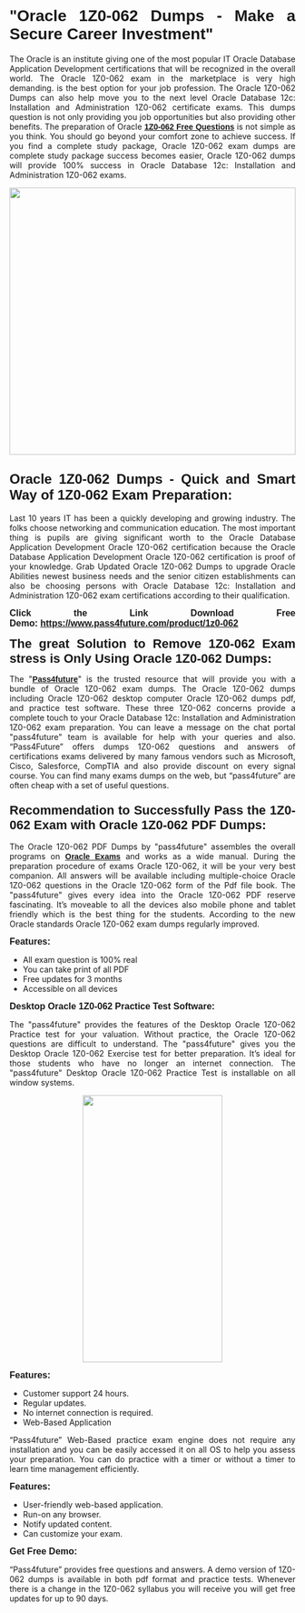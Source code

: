 
<h1 style="text-align: justify;"><span style="font-family:Tahoma,Geneva,sans-serif;"><strong>"Oracle 1Z0-062 Dumps - Make a Secure Career Investment"</strong></span></h1>

<p style="text-align: justify;">The Oracle is an institute giving one of the most popular IT Oracle Database Application Development certifications that will be recognized in the overall world. The Oracle 1Z0-062 exam in the marketplace is very high demanding. is the best option for your job profession. The Oracle 1Z0-062 Dumps can also help move you to the next level Oracle Database 12c: Installation and Administration 1Z0-062 certificate exams. This dumps question is not only providing you job opportunities but also providing other benefits. The preparation of Oracle <span style="font-family:Tahoma,Geneva,sans-serif;"><strong><a href="https://www.pass4future.com/questions/oracle/1z0-062">1Z0-062 Free Questions</a></strong></span> is not simple as you think. You should go beyond your comfort zone to achieve success. If you find a complete study package, Oracle 1Z0-062 exam dumps are complete study package success becomes easier, Oracle 1Z0-062 dumps will provide 100% success in Oracle Database 12c: Installation and Administration 1Z0-062 exams.</p>

<p style="text-align: justify;"><a href="https://www.pass4future.com/product/1z0-062"><img alt="" src="https://lh3.googleusercontent.com/pw/AM-JKLVhEO4I138wJzOepD3laGU-R1M7eT-OTYdow6pCESip26lSeaxxzS9BVWUKuzj1e3L_MoxCfVgBEvV8ODwl1LGzlZbt6HJm3NXXplPwnYiBfuYM_eQCcVVRMaAwHdsl3AhHOZS-up7mzwmd4i4EpEGq=w1112-h625-no?authuser=0" style="width: 100%; height: 470px;" /></a></p>

<h2 style="text-align: justify;"><span style="font-size:24px;"><strong><span style="font-family:Tahoma,Geneva,sans-serif;">Oracle 1Z0-062 Dumps - Quick and Smart Way of 1Z0-062 Exam Preparation:</span></strong></span></h2>

<p style="text-align: justify;">Last 10 years IT has been a quickly developing and growing industry. The folks choose networking and communication education. The most important thing is pupils are giving significant worth to the Oracle Database Application Development Oracle 1Z0-062 certification because the Oracle Database Application Development Oracle 1Z0-062 certification is proof of your knowledge. Grab Updated Oracle 1Z0-062 Dumps to upgrade Oracle Abilities newest business needs and the senior citizen establishments can also be choosing persons with Oracle Database 12c: Installation and Administration 1Z0-062 exam certifications according to their qualification.</p>

<p style="text-align: justify;"><strong><span style="font-family:Lucida Sans Unicode,Lucida Grande,sans-serif;"><span style="font-size:16px;">Click the Link Download Free Demo: <a href="https://www.pass4future.com/product/1z0-062">https://www.pass4future.com/product/1z0-062</a></span></span></strong></p>

<p style="text-align: justify;"><strong><span style="font-size:22px;"><span style="font-family:Tahoma,Geneva,sans-serif;">The great Solution to Remove 1Z0-062 Exam stress is Only Using Oracle 1Z0-062 Dumps:</span></span></strong></p>

<p style="text-align: justify;">The "<span style="font-family:Lucida Sans Unicode,Lucida Grande,sans-serif;"><a href="https://www.pass4future.com/"><strong>Pass4future</strong></a></span>" is the trusted resource that will provide you with a bundle of Oracle 1Z0-062 exam dumps. The Oracle 1Z0-062 dumps including Oracle 1Z0-062 desktop computer Oracle 1Z0-062 dumps pdf, and practice test software. These three 1Z0-062 concerns provide a complete touch to your Oracle Database 12c: Installation and Administration 1Z0-062 exam preparation. You can leave a message on the chat portal "pass4future" team is available for help with your queries and also. “Pass4Future” offers dumps 1Z0-062 questions and answers of certifications exams delivered by many famous vendors such as Microsoft, Cisco, Salesforce, CompTIA and also provide discount on every signal course. You can find many exams dumps on the web, but “pass4future” are often cheap with a set of useful questions.</p>

<h3 style="text-align: justify;"><span style="font-size:22px;"><strong><span style="font-family:Tahoma,Geneva,sans-serif;">Recommendation to Successfully Pass the 1Z0-062 Exam with Oracle 1Z0-062 PDF Dumps:</span></strong></span></h3>

<p style="text-align: justify;">The Oracle 1Z0-062 PDF Dumps by "pass4future" assembles the overall programs on <span style="font-family:Lucida Sans Unicode,Lucida Grande,sans-serif;"><strong><a href="https://www.pass4future.com/oracle">Oracle Exams</a></strong></span> and works as a wide manual. During the preparation procedure of exams Oracle 1Z0-062, it will be your very best companion. All answers will be available including multiple-choice Oracle 1Z0-062 questions in the Oracle 1Z0-062 form of the Pdf file book. The "pass4future" gives every idea into the Oracle 1Z0-062 PDF reserve fascinating. It’s moveable to all the devices also mobile phone and tablet friendly which is the best thing for the students. According to the new Oracle standards Oracle 1Z0-062 exam dumps regularly improved.</p>

<p style="text-align: justify;"><span style="font-family:Lucida Sans Unicode,Lucida Grande,sans-serif;"><span style="font-size:16px;"><strong>Features:</strong></span></span></p>

<ul>
	<li style="text-align: justify;">All exam question is 100% real</li>
	<li style="text-align: justify;">You can take print of all PDF</li>
	<li style="text-align: justify;">Free updates for 3 months </li>
	<li style="text-align: justify;">Accessible on all devices</li>
</ul>

<p style="text-align: justify;"><span style="font-family:Tahoma,Geneva,sans-serif;"><span style="font-size:16px;"><strong>Desktop Oracle 1Z0-062 Practice Test Software:</strong></span></span></p>

<p style="text-align: justify;">The "pass4future" provides the features of the Desktop Oracle 1Z0-062 Practice test for your valuation. Without practice, the Oracle 1Z0-062 questions are difficult to understand. The "pass4future" gives you the Desktop Oracle 1Z0-062 Exercise test for better preparation. It’s ideal for those students who have no longer an internet connection. The "pass4future" Desktop Oracle 1Z0-062 Practice Test is installable on all window systems.</p>

<p style="text-align: center;"><a href="https://www.pass4future.com/product/1z0-062"><img alt="" src="https://lh3.googleusercontent.com/pw/AM-JKLV3yUm3jiqqIo1xIsj1VJ_UeysYexQY-pRYO0rIFl3vg11QZioN-gzffpw2AfKqFynWuvoXOreWrWS0swpr4xmOSWfwII2jvatteuqrfxiWGFBSHPiZUCoi33jqeymK5dmu-0enyX6tayRCAMHw05jv=s625-no?authuser=0" style="width: 70%; height: 470px;" /></a></p>

<p style="text-align: justify;"><span style="font-size:16px;"><span style="font-family:Lucida Sans Unicode,Lucida Grande,sans-serif;"><strong>Features:</strong></span></span></p>

<ul>
	<li style="text-align: justify;">Customer support 24 hours. </li>
	<li style="text-align: justify;">Regular updates. </li>
	<li style="text-align: justify;">No internet connection is required.</li>
	<li style="text-align: justify;">Web-Based Application</li>
</ul>

<p style="text-align: justify;">“Pass4future” Web-Based practice exam engine does not require any installation and you can be easily accessed it on all OS to help you assess your preparation. You can do practice with a timer or without a timer to learn time management efficiently.</p>

<p style="text-align: justify;"><strong><span style="font-size:16px;"><span style="font-family:Lucida Sans Unicode,Lucida Grande,sans-serif;">Features:</span></span></strong></p>

<ul>
	<li style="text-align: justify;">User-friendly web-based application.</li>
	<li style="text-align: justify;">Run-on any browser. </li>
	<li style="text-align: justify;">Notify updated content.</li>
	<li style="text-align: justify;">Can customize your exam.</li>
</ul>

<p style="text-align: justify;"><span style="font-size:16px;"><span style="font-family:Lucida Sans Unicode,Lucida Grande,sans-serif;"><strong>Get Free Demo:</strong></span></span></p>

<p style="text-align: justify;">“Pass4future” provides free questions and answers. A demo version of 1Z0-062 dumps is available in both pdf format and practice tests. Whenever there is a change in the 1Z0-062 syllabus you will receive you will get free updates for up to 90 days. </p>
